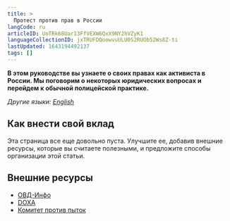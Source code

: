 ```yaml
---
title: >
  Протест против прав в России
langCode: ru
articleID: UoTRk68Uar13FfVEXW6QxX9NY2hVZyK1
languageCollectionID: jxTRUFDQoowvuULU0S2RUOb52Ws8Z-ti
lastUpdated: 1643194492137
tags: []
---
```


**В этом руководстве вы узнаете о своих правах как активиста в России. Мы поговорим о некоторых юридических вопросах и перейдем к обычной полицейской практике.**

_Другие языки:_ [_English_](/rights/russia)

## Как внести свой вклад

Эта страница все еще довольно пуста. Улучшите ее, добавив внешние ресурсы, которые вы считаете полезными, и предложите способы организации этой статьи.

## Внешние ресурсы

-   [ОВД-Инфо](https://ovdinfo.org)
-   [DOXA](https://doxajournal.ru)
-   [Комитет против пыток](https://pytkam.net)